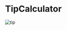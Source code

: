 # TipCalculator
![tip](https://user-images.githubusercontent.com/37221963/120057537-790a2200-c061-11eb-80ba-47cddfc30dce.PNG)

